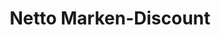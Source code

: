 ---
title: "Netto Marken-Discount"
url: /gera/netto-marken-discount-strasse-der-voelkerfreundschaft/
shop: Supermarkt
---